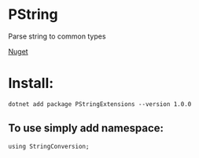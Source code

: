 # PString
Parse string to common types

[Nuget](https://www.nuget.org/packages/PStringExtensions/)

# Install:
```
dotnet add package PStringExtensions --version 1.0.0
```

## To use simply add namespace:
```
using StringConversion;
```
